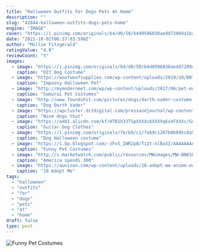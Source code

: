 ```yaml
---
title: "Halloween Outfits For Dogs Pets At Home"
description: ""
slug: "42844-halloween-outfits-dogs-pets-home"
engine: "IMAGE"
cover: "https://i.pinimg.com/originals/b4/d0/50/b4d0506038aedd7209da1ba093b68075.jpg"
date: "2021-10-02T06:37:03.590Z"
author: "Mollie Fitzgerald"
ratingValue: "4.8"
reviewCount: "5"
images:
  - image: "https://i.pinimg.com/originals/b4/d0/50/b4d0506038aedd7209da1ba093b68075.jpg"
    caption: "DIY Dog Costume"
  - image: "https://woofwoofsupplies.com/wp-content/uploads/2019/10/B07WW6M7HN_Halloween-Pet-Dog-Shirt-Puppy-Cat_1-1153x1200.jpg"
    caption: "Impoosy Halloween Pet"
  - image: "http://mymodernmet.com/wp/wp-content/uploads/2017/06/pet-outfits-8.jpg"
    caption: "Samurai Pet Costumes"
  - image: "http://www.foundshit.com/pictures/dogs/darth-vader-costume.jpg"
    caption: "Dog Darth Vader"
  - image: "https://wpcluster.dctdigital.com/pressandjournal/wp-content/uploads/sites/2/2016/10/1477579625-8b508386cf56607005bd72cc2d5da62e.jpg"
    caption: "Nine dogs that"
  - image: "https://ae01.alicdn.com/kf/HTB1h33TSpXXXXc6XXXXq6xXFXXXc/Guitar-Dog-Clothes-Funny-Pet-Christmas-Costume-for-Small-Medium-Dogs-Costume-Puppy-Outfits-Pet-Clothing.jpg"
    caption: "Guitar Dog Clothes"
  - image: "https://i.pinimg.com/originals/7e/b9/c1/7eb9c1287b8b895c0a52c98ee3d5fbbf.jpg"
    caption: "Dog Halloween costume"
  - image: "https://1.bp.blogspot.com/-zFxS_IWR2p8/Ti2t-nlBa3I/AAAAAAAAA2o/HQE1Ff3jSco/s1600/funny+pet+costume+013.jpg"
    caption: "Funny Pet Costumes"
  - image: "http://s.marketwatch.com/public/resources/MWimages/MW-BN838_pfpets_MG_20131024180004.jpg"
    caption: "America spends 300"
  - image: "https://aunison.com/wp-content/uploads/18-adopt-me-anime-outfit-ideas-667x765.jpg"
    caption: "18 Adopt Me"
tags:
  - "halloween"
  - "outfits"
  - "for"
  - "dogs"
  - "pets"
  - "at"
  - "home"
draft: false
type: post
---
```



![Funny Pet Costumes](https://1.bp.blogspot.com/-zFxS_IWR2p8/Ti2t-nlBa3I/AAAAAAAAA2o/HQE1Ff3jSco/s1600/funny+pet+costume+013.jpg "Funny Pet Costumes")


<!--inArticleAds-->

<!--galleryOne-->


<!--inArticleAds-->

<!--galleryTwo-->


<!--galleryThree-->

